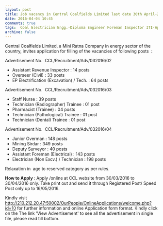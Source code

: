 ```yaml
---
layout: post
title: Job vacancy in Central Coalfields Limited last date 30th April-2016   
date: 2016-04-04 10:45
comments: true
tags:  Coal Electrician Engg.-Diploma Engineer Foreman Inspector ITI-Apprentice Jharkhand Mines Nurse Online Overman Overseer Public-Sector Radiographer Revenue Sirdar Surveyor Technician Trainee 
archive: false
---
```

Central Coalfields Limited, a Mini Ratna Company in energy sector of the country, invites application for filling of the vacancies of following posts  : 


Advertisement No.  CCL/Recruitment/Adv/032016/02

- Assistant Revenue Inspector : 14 posts
- Overseer (Civil) : 33 posts
- EP Electrification (Excavation) / Tech. : 64 posts  

Advertisement No.  CCL/Recruitment/Adv/032016/03

- Staff Nurse : 39 posts
- Technician (Radiographer) Trainee : 01 post
- Pharmacist (Trainee) : 04 posts 
- Technician (Pathological) Trainee : 01 post
- Technician (Dental) Trainee : 01 post

Advertisement No.  CCL/Recruitment/Adv/032016/04

- Junior Overman : 148 posts
- Mining Sirdar : 349 posts
- Deputy Surveyor : 40 posts
- Assistant Foreman (Electrical) : 143 posts 
- Electrician (Non Excv.) / Technician : 198 posts


Relaxation in  age to reserved category as per rules.

**How to Apply** : Apply /online at CCL website from 30/03/2016 to 30/04/2016 only. Take print out and send it through Registered Post/ Speed Post only up to 16/05/2016.  

Kindly visit <http://210.212.20.47:50002/OurPeople/OnlineApplications/welcome.php?id=10> for further information and online Application form format. Kindly click on the The link 'View Advertisement' to see all the advertisement in single file, please read till bottom. 